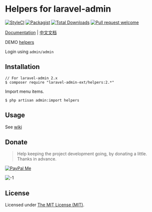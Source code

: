 Helpers for laravel-admin
=========================

[![StyleCI](https://styleci.io/repos/97900966/shield?branch=master)](https://styleci.io/repos/97900966)
[![Packagist](https://img.shields.io/packagist/l/laravel-admin-ext/helpers.svg?maxAge=2592000)](https://packagist.org/packages/laravel-admin-ext/helpers)
[![Total Downloads](https://img.shields.io/packagist/dt/laravel-admin-ext/helpers.svg?style=flat-square)](https://packagist.org/packages/laravel-admin-ext/helpers)
[![Pull request welcome](https://img.shields.io/badge/pr-welcome-green.svg?style=flat-square)]()

[Documentation](http://laravel-admin.org/docs/#/en/extension-helpers) | [中文文档](http://laravel-admin.org/docs/#/zh/extension-helpers)

DEMO [helpers](http://demo.laravel-admin.org/helpers/scaffold)  

Login using `admin/admin`

## Installation

```
// For laravel-admin 2.x
$ composer require "laravel-admin-ext/helpers:2.*"
```

Import menu items.

```shell
$ php artisan admin:import helpers
```

## Usage

See [wiki](http://laravel-admin.org/docs/#/en/extension-helpers?id=helpers)

## Donate

> Help keeping the project development going, by donating a little. Thanks in advance.

[![PayPal Me](https://img.shields.io/badge/Donate-PayPal-green.svg)](https://www.paypal.me/zousong)

![-1](https://cloud.githubusercontent.com/assets/1479100/23287423/45c68202-fa78-11e6-8125-3e365101a313.jpg)

License
------------
Licensed under [The MIT License (MIT)](LICENSE).
